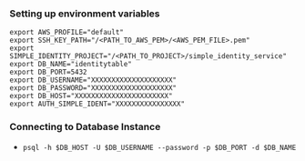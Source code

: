 ### Setting up environment variables
```
export AWS_PROFILE="default"
export SSH_KEY_PATH="/<PATH_TO_AWS_PEM>/<AWS_PEM_FILE>.pem"
export SIMPLE_IDENTITY_PROJECT="/<PATH_TO_PROJECT>/simple_identity_service"
export DB_NAME="identitytable"
export DB_PORT=5432
export DB_USERNAME="XXXXXXXXXXXXXXXXXXXX"
export DB_PASSWORD="XXXXXXXXXXXXXXXXXXXX"
export DB_HOST="XXXXXXXXXXXXXXXXXXXXXXX"
export AUTH_SIMPLE_IDENT="XXXXXXXXXXXXXXXX"
```

### Connecting to Database Instance
- `psql -h $DB_HOST -U $DB_USERNAME --password -p $DB_PORT -d $DB_NAME`
